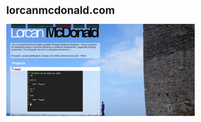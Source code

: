 # lorcanmcdonald.com

![Screenshot of lorcanmcdonald.com on 14th July 2015](https://github.com/lorcanmcdonald/lorcanmcdonald.com/blob/master/design/Lorcan%20McDonald%20-%20Principal%20Software%20Developer%20Safari%2C%20Today%20at%2021.28.23.png)
